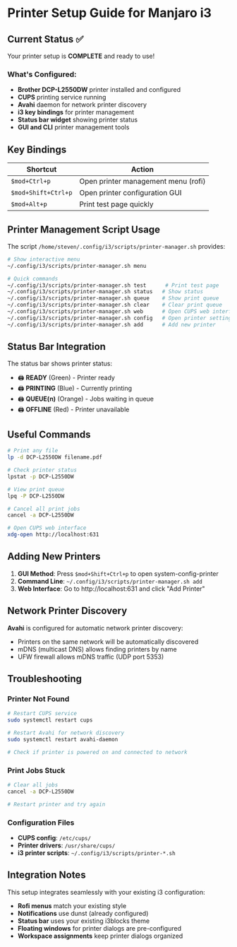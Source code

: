 # Printer Setup Guide for Manjaro i3

## Current Status ✅
Your printer setup is **COMPLETE** and ready to use!

### What's Configured:
- **Brother DCP-L2550DW** printer installed and configured
- **CUPS** printing service running
- **Avahi** daemon for network printer discovery
- **i3 key bindings** for printer management
- **Status bar widget** showing printer status
- **GUI and CLI** printer management tools

## Key Bindings

| Shortcut | Action |
|----------|--------|
| `$mod+Ctrl+p` | Open printer management menu (rofi) |
| `$mod+Shift+Ctrl+p` | Open printer configuration GUI |
| `$mod+Alt+p` | Print test page quickly |

## Printer Management Script Usage

The script `/home/steven/.config/i3/scripts/printer-manager.sh` provides:

```bash
# Show interactive menu
~/.config/i3/scripts/printer-manager.sh menu

# Quick commands
~/.config/i3/scripts/printer-manager.sh test      # Print test page
~/.config/i3/scripts/printer-manager.sh status   # Show status
~/.config/i3/scripts/printer-manager.sh queue    # Show print queue
~/.config/i3/scripts/printer-manager.sh clear    # Clear print queue
~/.config/i3/scripts/printer-manager.sh web      # Open CUPS web interface
~/.config/i3/scripts/printer-manager.sh config   # Open printer settings
~/.config/i3/scripts/printer-manager.sh add      # Add new printer
```

## Status Bar Integration

The status bar shows printer status:
- 🖨️ **READY** (Green) - Printer ready
- 🖨️ **PRINTING** (Blue) - Currently printing
- 🖨️ **QUEUE(n)** (Orange) - Jobs waiting in queue
- 🖨️ **OFFLINE** (Red) - Printer unavailable

## Useful Commands

```bash
# Print any file
lp -d DCP-L2550DW filename.pdf

# Check printer status
lpstat -p DCP-L2550DW

# View print queue
lpq -P DCP-L2550DW

# Cancel all print jobs
cancel -a DCP-L2550DW

# Open CUPS web interface
xdg-open http://localhost:631
```

## Adding New Printers

1. **GUI Method**: Press `$mod+Shift+Ctrl+p` to open system-config-printer
2. **Command Line**: `~/.config/i3/scripts/printer-manager.sh add`
3. **Web Interface**: Go to http://localhost:631 and click "Add Printer"

## Network Printer Discovery

**Avahi** is configured for automatic network printer discovery:
- Printers on the same network will be automatically discovered
- mDNS (multicast DNS) allows finding printers by name
- UFW firewall allows mDNS traffic (UDP port 5353)

## Troubleshooting

### Printer Not Found
```bash
# Restart CUPS service
sudo systemctl restart cups

# Restart Avahi for network discovery
sudo systemctl restart avahi-daemon

# Check if printer is powered on and connected to network
```

### Print Jobs Stuck
```bash
# Clear all jobs
cancel -a DCP-L2550DW

# Restart printer and try again
```

### Configuration Files
- **CUPS config**: `/etc/cups/`
- **Printer drivers**: `/usr/share/cups/`
- **i3 printer scripts**: `~/.config/i3/scripts/printer-*.sh`

## Integration Notes

This setup integrates seamlessly with your existing i3 configuration:
- **Rofi menus** match your existing style
- **Notifications** use dunst (already configured)
- **Status bar** uses your existing i3blocks theme
- **Floating windows** for printer dialogs are pre-configured
- **Workspace assignments** keep printer dialogs organized
